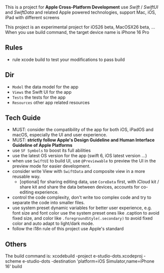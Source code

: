 This is a project for **Apple Cross-Platform Development** use *Swift* / *SwiftUI* and *SwiftData* and related Apple powered technologies, support Mac, iOS, iPad with different screens

This project is an experimental project for iOS26 beta, MacOSX26 beta, ...
When you use build command, the target device name is iPhone 16 Pro

## Rules

* rule xcode build to test your modifications to pass build

## Dir

* `Model` the data model for the app
* `Views` the Swift UI for the app
* `Tests` the tests for the app
* `Resources` other app related resources

## Tech Guide

* MUST: consider the compatibility of the app for both iOS, iPadOS and macOS, especially the UI and user experience.
* MUST: **strictly follow Apple's Design Guideline and Human Interface Guideline of Apple Platforms**
* use `SF Symbols` to boost its full abilities
* use the latest OS version for the app (swift 6, iOS latest version ...)
* when use `SwiftUI` to build UI, use `@Previewable` to preview the UI in the preview mode for easier development.
* consider write View with `SwiftData` and composite view in a more reusable way.
  * [optional] for sharing editing data, use `CoreData` first, with iCloud kit / share kit and share the data between devices, accounts for co-editing experience.
* control the code complexity, don't write too complex code and try to separate the code into smaller files.
* use system preset dynamic variables for better user experience, e.g. font size and font color use the system preset ones like .caption to avoid fixed size, and color like `.foregroundStyle(.secondary)` to avoid fixed color and auto adapt to light/dark mode.
* follow the i18n rule of this project use Apple's standard 

## Others

The build command is:
xcodebuild -project e-studio-dots.xcodeproj -scheme e-studio-dots -destination 'platform=iOS Simulator,name=iPhone 16' build
